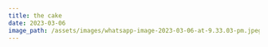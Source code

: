 ```yaml
---
title: the cake
date: 2023-03-06
image_path: /assets/images/whatsapp-image-2023-03-06-at-9.33.03-pm.jpeg
---
```

